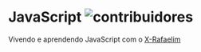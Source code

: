 # JavaScript ![contribuidores](https://img.shields.io/github/contributors/popeyBigG/JavaScript)

Vivendo e aprendendo JavaScript com o [X-Rafaelim](https://github.com/X-Rafaelim)


